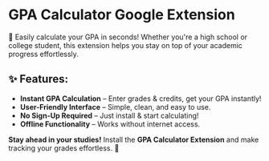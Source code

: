 # GPA Calculator Google Extension

🚀 Easily calculate your GPA in seconds! Whether you're a high school or college student, this extension helps you stay on top of your academic progress effortlessly.

## ✨ Features:
- **Instant GPA Calculation** – Enter grades & credits, get your GPA instantly!  
- **User-Friendly Interface** – Simple, clean, and easy to use.  
- **No Sign-Up Required** – Just install & start calculating!  
- **Offline Functionality** – Works without internet access.  

**Stay ahead in your studies!** Install the **GPA Calculator Extension** and make tracking your grades effortless. 🚀
